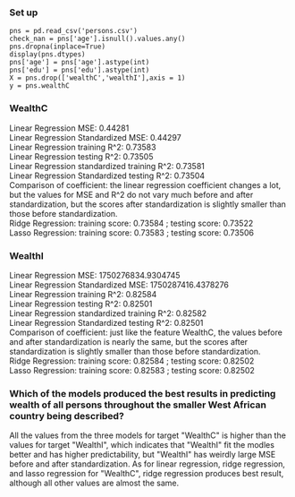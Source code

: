 ### Set up
```
pns = pd.read_csv('persons.csv')
check_nan = pns['age'].isnull().values.any()
pns.dropna(inplace=True)
display(pns.dtypes)
pns['age'] = pns['age'].astype(int)
pns['edu'] = pns['edu'].astype(int)
X = pns.drop(['wealthC','wealthI'],axis = 1)
y = pns.wealthC
```
### WealthC
Linear Regression MSE: 0.44281   
Linear Regression Standardized MSE: 0.44297  
Linear Regression training R^2: 0.73583    
Linear Regression testing R^2: 0.73505  
Linear Regression standardized training R^2: 0.73581   
Linear Regression Standardized testing R^2: 0.73504  
Comparison of coefficient: the linear regression coefficient changes a lot, but the values for MSE and R^2 do not vary much before and after standardization, but the scores after standardization is slightly smaller than those before standardization.    
Ridge Regression: training score: 0.73584 ; testing score: 0.73522   
Lasso Regression: training score: 0.73583 ; testing score: 0.73506   

### WealthI
Linear Regression MSE: 1750276834.9304745   
Linear Regression Standardized MSE: 1750287416.4378276  
Linear Regression training R^2: 0.82584    
Linear Regression testing R^2: 0.82501  
Linear Regression standardized training R^2: 0.82582     
Linear Regression Standardized testing R^2: 0.82501     
Comparison of coefficient: just like the feature WealthC, the values before and after standardization is nearly the same, but the scores after standardization is slightly smaller than those before standardization.    
Ridge Regression: training score: 0.82584 ; testing score: 0.82502   
Lasso Regression: training score: 0.82583 ; testing score: 0.82502  

### Which of the models produced the best results in predicting wealth of all persons throughout the smaller West African country being described? 
All the values from the three models for target "WealthC" is higher than the values for target "WealthI", which indicates that "WealthI" fit the modles better and has higher predictability, but "WealthI" has weirdly large MSE before and after standardization. As for linear regression, ridge regression, and lasso regression for "WealthC", ridge regression produces best result, although all other values are almost the same. 
